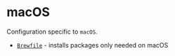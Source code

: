 # macOS

Configuration specific to `macOS`.

- [`Brewfile`](./Brewfile) - installs packages only needed on macOS
